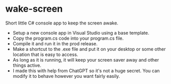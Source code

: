 # wake-screen

Short little C# console app to keep the screen awake.

* Setup a new console app in Visual Studio using a base template. 
* Copy the program.cs code into your program.cs file.
* Compile it and run it in the prod release. 
* Make a shortcut to the .exe file and put it on your desktop or some other location that is easy to access.
* As long as it is running, it will keep your screen saver away and other things active.
* I made this with help from ChatGPT so it's not a huge secret. You can modify it to behave however you want fairly easily.
